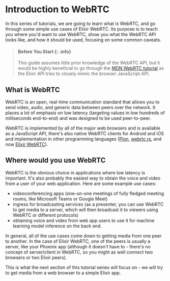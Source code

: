 # Introduction to WebRTC

In this series of tutorials, we are going to learn what is WebRTC, and go through some simple use cases of Elixir WebRTC.
Its purpose is to teach you where you'd want to use WebRTC, show you what the WebRTC API looks like, and how it should
be used, focusing on some common caveats.

> #### Before You Start {: .info}
> This guide assumes little prior knowledge of the WebRTC API, but it would be highly beneficial
> to go through the [MDN WebRTC tutorial](https://developer.mozilla.org/en-US/docs/Web/API/WebRTC_API)
> as the Elixir API tries to closely mimic the browser JavaScript API.

## What is WebRTC

WebRTC is an open, real-time communication standard that allows you to send video, audio, and generic data between peers over the network.
It places a lot of emphasis on low latency (targeting values in low hundreds of milliseconds end-to-end) and was designed to be used peer-to-peer.

WebRTC is implemented by all of the major web browsers and is available as a JavaScript API, there's also native WebRTC clients for Android and iOS
and implementation in other programming languages ([Pion](https://github.com/pion/webrtc), [webrtc.rs](https://github.com/webrtc-rs/webrtc),
and now [Elixir WebRTC](https://github.com/elixir-webrtc/ex_webrtc)).

## Where would you use WebRTC

WebRTC is the obvious choice in applications where low latency is important. It's also probably the easiest way to obtain the voice and video from a user of
your web application. Here are some example use cases:

* videoconferencing apps (one-on-one meetings of fully fledged meeting rooms, like Microsoft Teams or Google Meet)
* ingress for broadcasting services (as a presenter, you can use WebRTC to get media to a server, which will then broadcast it to viewers using WebRTC or different protocols)
* obtaining voice and video from web app users to use it for machine learning model inference on the back end.

In general, all of the use cases come down to getting media from one peer to another. In the case of Elixir WebRTC, one of the peers is usually a server,
like your Phoenix app (although it doesn't have to - there's no concept of server/client in WebRTC, so you might as well connect two browsers or two Elixir peers).

This is what the next section of this tutorial series will focus on - we will try to get media from a web browser to a simple Elixir app.
